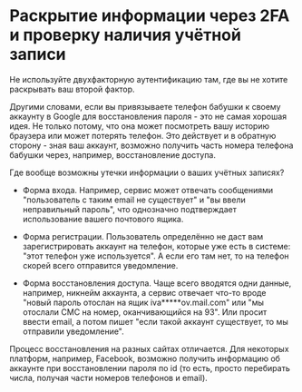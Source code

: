 # Раскрытие информации через 2FA и проверку наличия учётной записи

Не используйте двухфакторную аутентификацию там, где вы не хотите раскрывать ваш второй фактор.

Другими словами, если вы привязываете телефон бабушки к своему аккаунту в Google для восстановления пароля - это не самая хорошая идея. Не только потому, что она может посмотреть вашу историю браузера или может потерять телефон. Это действует и в обратную сторону - зная ваш аккаунт, возможно получить часть номера телефона бабушки через, например, восстановление доступа.

Где вообще возможны утечки информации о ваших учётных записях?

* Форма входа. Например, сервис может отвечать сообщениями "пользователь с таким email не существует" и "вы ввели неправильный пароль", что однозначно 
подтверждает использование вашего почтового ящика.

* Форма регистрации. Пользователь определённо не даст вам зарегистрировать аккаунт на телефон, которые уже есть в системе: "этот телефон уже используется". А если его там нет, то на телефон скорей всего отправится уведомление.

* Форма восстановления доступа. Чаще всего вводятся одни данные, например, никнейм аккаунта, а сервис отвечает что-то вроде "новый пароль отослан на ящик iva*****ov.mail.com" или "мы отослали СМС на номер, оканчивающийся на 93". Или просит ввести email, а потом пишет "если такой аккаунт существует, то мы отправили уведомление".

Процесс восстановления на разных сайтах отличается. Для некоторых платформ, например, Facebook, возможно получить информацию об аккаунте при восстановлении пароля по id (то есть, просто перебирать числа, получая части номеров телефонов и email).